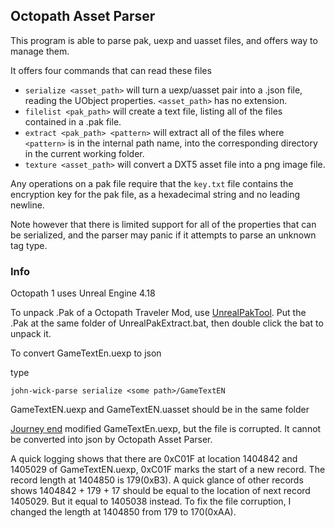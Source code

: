 ## Octopath Asset Parser

This program is able to parse pak, uexp and uasset files, and offers way to manage them.

It offers four commands that can read these files
 * `serialize <asset_path>` will turn a uexp/uasset pair into a .json file, reading the UObject properties. `<asset_path>` has no extension.
 * `filelist <pak_path>` will create a text file, listing all of the files contained in a .pak file.
 * `extract <pak_path> <pattern>` will extract all of the files where `<pattern>` is in the internal path name, into the corresponding directory in the current working folder.
 * `texture <asset_path>` will convert a DXT5 asset file into a png image file.

Any operations on a pak file require that the `key.txt` file contains the encryption key for the pak file, as a hexadecimal string and no leading newline.

Note however that there is limited support for all of the properties that can be serialized, and the parser may panic if it attempts to parse an unknown tag type.


### Info
Octopath 1 uses Unreal Engine 4.18

To unpack .Pak of a Octopath Traveler Mod, use [UnrealPakTool](https://github.com/allcoolthingsatoneplace/UnrealPakTool).
Put the .Pak at the same folder of UnrealPakExtract.bat, then double click the bat to unpack it.

To convert GameTextEn.uexp to json

type

 `john-wick-parse serialize <some path>/GameTextEN` 

GameTextEN.uexp and GameTextEN.uasset should be in the same folder

[Journey end](https://www.nexusmods.com/octopathtraveler/mods/17) modified GameTextEn.uexp, but the file is corrupted. It cannot be converted into json by Octopath Asset Parser.

A quick logging shows that there are 0xC01F at location 1404842 and 1405029 of GameTextEN.uexp, 0xC01F marks the start of a new record.
The record length at 1404850 is 179(0xB3). A quick glance of other records shows 1404842 + 179 + 17 should be equal to the location of next record 1405029. But it equal to 1405038 instead. To fix the file corruption, I changed the length at 1404850 from 179 to 170(0xAA).
